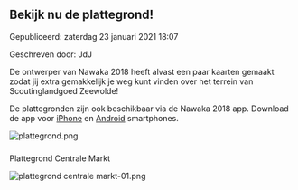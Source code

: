


Bekijk nu de plattegrond!
--------------------------





 Gepubliceerd: zaterdag 23 januari 2021 18:07
   

 Geschreven door: JdJ
   




 De ontwerper van Nawaka 2018 heeft alvast een paar kaarten gemaakt zodat jij extra gemakkelijk je weg kunt vinden over het terrein van Scoutinglandgoed Zeewolde!
 



 De plattegronden zijn ook beschikbaar via de Nawaka 2018 app. Download de app voor
 [iPhone](https://itunes.apple.com/nl/app/scouting-nl/id598570103?mt=8) 
 en
 [Android](https://play.google.com/store/apps/details?id=mavie.scouting&feature=search_result#?t=W251bGwsMSwyLDEsIm1hdmllLnNjb3V0aW5nIl0.) 
 smartphones.
 



![plattegrond.png](/images/plattegrond.png)



### 
 Plattegrond Centrale Markt



![plattegrond centrale markt-01.png](/images/plattegrond_centrale_markt-01.png)





